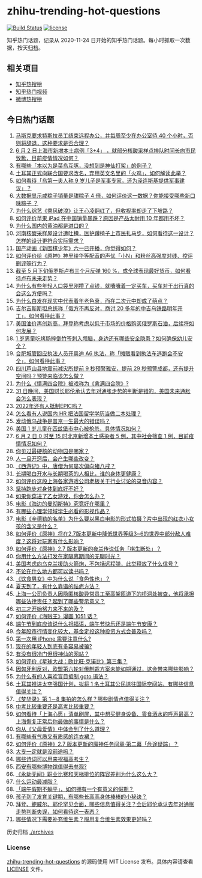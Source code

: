 # zhihu-trending-hot-questions

[![Build Status](https://github.com/justjavac/zhihu-trending-hot-questions/workflows/ci/badge.svg?branch=master)](https://github.com/justjavac/zhihu-trending-hot-questions/actions)
[![license](https://img.shields.io/github/license/justjavac/zhihu-trending-hot-questions)](https://github.com/justjavac/zhihu-trending-hot-questions/blob/master/LICENSE)

知乎热门话题，记录从 2020-11-24 日开始的知乎热门话题。每小时抓取一次数据，按天[归档](./archives)。

## 相关项目

- [知乎热搜榜](https://github.com/justjavac/zhihu-trending-top-search)
- [知乎热门视频](https://github.com/justjavac/zhihu-trending-hot-video)
- [微博热搜榜](https://github.com/justjavac/weibo-trending-hot-search)

## 今日热门话题

<!-- BEGIN -->
<!-- 最后更新时间 Fri Jun 03 2022 02:25:20 GMT+0800 (China Standard Time) -->

1. [马斯克要求特斯拉员工结束远程办公，并每周至少在办公室待 40 个小时，否则将辞退，这种要求是否合理？](https://www.zhihu.com/question/535719937)
1. [6 月 2 日上海市新增本土病例「3+4」 ，就部分核酸采样点排队时间长向市民致歉，目前疫情情况如何？](https://www.zhihu.com/question/535781257)
1. [有哪些「本以为是菜鸟互啄，没想到是神仙打架」的例子？](https://www.zhihu.com/question/308741059)
1. [土耳其正式向联合国要求改名，弃用英文名里的「火鸡」，如何解读此举？](https://www.zhihu.com/question/535653078)
1. [如何看待「乌第一夫人称 9 岁儿子是军事专家，还为泽连斯基提供军事建议」？](https://www.zhihu.com/question/535723703)
1. [大数据显示咸粽子销量是甜粽子 4 倍，如何评价这一数据？你能接受哪些新口味粽子 ？](https://www.zhihu.com/question/535733385)
1. [为什么综艺《乘风破浪》让王心凌翻红了，但收视率却走了下坡路？](https://www.zhihu.com/question/535355704)
1. [如何评价苹果 iPad 在中国销量暴跌？原因是产品太耐用 10 年都用不坏？](https://www.zhihu.com/question/535731053)
1. [为什么国内的黄油都是进口的？](https://www.zhihu.com/question/442125562)
1. [河南核酸采样屋设计遭吐槽，医护蹲椅子上市民扎马步，如何看待这一设计？怎样的设计更符合实际需求？](https://www.zhihu.com/question/535777853)
1. [国产动画《新围棋少年》六一已开播，你觉得如何？](https://www.zhihu.com/question/535574103)
1. [如何评价给《原神》神里绫华等配音的声优「小N」和粉丝高强度对线、控评删评等行为？](https://www.zhihu.com/question/535444531)
1. [截至 5 月下旬俄罗斯卢布三个月反弹 160 %，成全球表现最好货币，如何看待卢布未来走势？](https://www.zhihu.com/question/535662632)
1. [为什么有些年轻人口袋里刚攒了点钱，就囔囔着一定买车，买车对于出行真的会这么方便吗？](https://www.zhihu.com/question/535636275)
1. [为什么白发在现实中代表着年老色衰，而在二次元中却成了萌点？](https://www.zhihu.com/question/535319324)
1. [吉尔吉斯斯坦总统称「俄方不再反对，商讨 20 多年的中吉乌铁路明年开工」，如何看待此事？](https://www.zhihu.com/question/535749520)
1. [美国油价再创新高，拜登称考虑以低于市场的价格购买俄罗斯石油，后续将如何发展？](https://www.zhihu.com/question/535768187)
1. [1 岁男童吃烤肠摔倒竹签刺入颅脑，身边还有哪些安全隐患？如何确保幼儿安全？](https://www.zhihu.com/question/535785579)
1. [合肥城管回应执法人员开奥迪 A6 执法，称「摊贩看到执法车逃跑会不安全」，如何看待此事？](https://www.zhihu.com/question/535763190)
1. [四川芦山县地震前减灾所提前 9 秒预警雅安，提前 29 秒预警成都，还有提升空间吗？预警来临该怎么做？](https://www.zhihu.com/question/535635844)
1. [为什么《情满四合院》被戏称为《禽满四合院》?](https://www.zhihu.com/question/492354433)
1. [31 日晚间，美国财长耶伦承认去年对通胀走势的判断是错的，美国未来通胀会怎么表现？](https://www.zhihu.com/question/535590610)
1. [2022年还有人抵制EPIC吗？](https://www.zhihu.com/question/535137596)
1. [怎么看有人说国内 HR 把法国留学学历当做二本处理？](https://www.zhihu.com/question/429002563)
1. [发动俄乌战争是普京一生最大的错误吗？](https://www.zhihu.com/question/526722572)
1. [美国 1 岁儿童在匹兹堡市中心被枪杀，具体情况如何？](https://www.zhihu.com/question/535274213)
1. [6 月 2 日 0 时至 15 时北京新增本土感染者 5 例，其中社会筛查 1 例，目前疫情情况如何？](https://www.zhihu.com/question/535772293)
1. [你见过最硬核的动物园是哪家？](https://www.zhihu.com/question/417550350)
1. [人一旦开窍后，会产生哪些改变？](https://www.zhihu.com/question/507160188)
1. [《西游记》中，唐僧为何屡次偏向猪八戒？](https://www.zhihu.com/question/55075445)
1. [长期喝白开水与长期喝茶的人相比，谁的身体更健康？](https://www.zhihu.com/question/519005467)
1. [如何评价这段上海各家游戏公司老板关于行业讨论的录音内容？](https://www.zhihu.com/question/534426669)
1. [坚持跑步对身体到底好不好？](https://www.zhihu.com/question/461618978)
1. [如果你穿进了乙女游戏，你会怎么办？](https://www.zhihu.com/question/511876153)
1. [电影《海边的曼彻斯特》究竟好在哪里？](https://www.zhihu.com/question/374479983)
1. [有哪些心理学领域学生必看的影视作品？](https://www.zhihu.com/question/534565906)
1. [电影《辛德勒的名单》为什么要以黑白电影的形式拍摄？片中出现的红衣小女孩的含义是什么？](https://www.zhihu.com/question/26090468)
1. [如何评价《原神》将在2.7版本更新中降低世界等级3~6的世界中部分敌人难度？这将对玩家有什么影响？](https://www.zhihu.com/question/534793488)
1. [如何评价《原神》2.7 版本更新的夜兰传说任务「棋生断处」？](https://www.zhihu.com/question/535401547)
1. [你用什么方法打发在家隔离期间的无聊时光？](https://www.zhihu.com/question/403540670)
1. [美国考虑向乌克兰援助火箭炮，不包括远程弹，此举释放了什么信号？](https://www.zhihu.com/question/535455793)
1. [不论在什么地方都可以读书吗？](https://www.zhihu.com/question/535653836)
1. [《饮食男女》中为什么说「食色性也」？](https://www.zhihu.com/question/24391465)
1. [夏天到了，有什么靠谱的祛疤方法？](https://www.zhihu.com/question/535272074)
1. [上海一公司负责人因隐匿核酸异常员工至高架匝道下的桥洞处被查，他将承担哪些法律责任？起到了哪些警示意义？](https://www.zhihu.com/question/535741901)
1. [初三才开始努力来不来的及？](https://www.zhihu.com/question/533949785)
1. [如何评价《海贼王》漫画 1051 话？](https://www.zhihu.com/question/534766555)
1. [端午节到底应该说什么祝福语，端午节快乐还是端午节安康？](https://www.zhihu.com/question/328288293)
1. [今年股市行情变化较大，基金定投这种投资方式会普及吗？](https://www.zhihu.com/question/535627673)
1. [第一次用 iPhone 需要注意什么?](https://www.zhihu.com/question/461781319)
1. [现在的年轻人到底有多容易被骗?](https://www.zhihu.com/question/343251192)
1. [有没有很冷门但很神仙的网站？](https://www.zhihu.com/question/376157575)
1. [如何评价《星球大战：欧比旺·克诺比》第三集？](https://www.zhihu.com/question/535618155)
1. [因匈牙利反对，欧盟第六轮对俄制裁方案未能如期通过，这会带来哪些影响？](https://www.zhihu.com/question/535715294)
1. [为什么有的人喜欢盲目抵制 goto 语法？](https://www.zhihu.com/question/535563255)
1. [土耳其推进太空强国计划，拟将 1 名土耳其公民送往国际空间站，有哪些信息值得关注？](https://www.zhihu.com/question/535283983)
1. [《梦华录》第 1－8 集拍的怎么样？哪些剧情点值得关注？](https://www.zhihu.com/question/535794427)
1. [中考比较重要还是高考比较重要？](https://www.zhihu.com/question/531571185)
1. [如何看待「上海心愿」清单刷屏，其中想买健身设备、零食酒水的呼声最高？上海恢复正常后你最做的事情是什么？](https://www.zhihu.com/question/535748544)
1. [你从《父母爱情》中体会到了什么道理？](https://www.zhihu.com/question/374513899)
1. [有哪些有气质又有质感的连衣裙？](https://www.zhihu.com/question/389670025)
1. [如何评价《原神》2.7 版本更新的魔神任务间章·第二幕「危途疑踪」？](https://www.zhihu.com/question/535401454)
1. [大专一定就是没前途吗？](https://www.zhihu.com/question/534354244)
1. [哪些诗词可以用来祝福高考生？](https://www.zhihu.com/question/432745394)
1. [西安有哪些博物馆值得去参观?](https://www.zhihu.com/question/505200327)
1. [《永劫无间》职业比赛和天梯排位的阵容差别为什么这么大？](https://www.zhihu.com/question/535722246)
1. [什么运动最减脂？](https://www.zhihu.com/question/324012004)
1. [「端午假期不躺平」，如何拥有一个有意义的假期？](https://www.zhihu.com/question/535215859)
1. [孩子到了发育关键期，有哪些长高高身体棒棒的小秘诀？](https://www.zhihu.com/question/535723981)
1. [拜登、鲍威尔、耶伦罕见会面，哪些信息值得关注？会后耶伦承认去年对通胀走势判断失误，如何看待这一表态？](https://www.zhihu.com/question/535554930)
1. [哪些情况下需要补充维生素？服用复合维生素效果更好吗？](https://www.zhihu.com/question/535271449)

<!-- END -->

历史归档 [./archives](./archives)

### License

[zhihu-trending-hot-questions](https://github.com/justjavac/zhihu-trending-hot-questions)
的源码使用 MIT License 发布。具体内容请查看 [LICENSE](./LICENSE) 文件。
